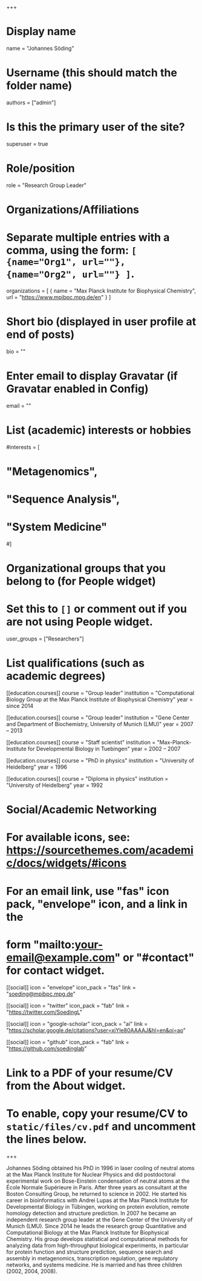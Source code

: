 +++

# Display name
name = "Johannes Söding"

# Username (this should match the folder name)
authors = ["admin"]

# Is this the primary user of the site?
superuser = true

# Role/position
role = "Research Group Leader"

# Organizations/Affiliations
#   Separate multiple entries with a comma, using the form: `[ {name="Org1", url=""}, {name="Org2", url=""} ]`.
organizations = [ { name = "Max Planck Institute for Biophysical Chemistry", url = "https://www.mpibpc.mpg.de/en" } ]

# Short bio (displayed in user profile at end of posts)
bio = ""

# Enter email to display Gravatar (if Gravatar enabled in Config)
email = ""

# List (academic) interests or hobbies
#interests = [
#  "Metagenomics",
#  "Sequence Analysis",
#  "System Medicine"
#]

# Organizational groups that you belong to (for People widget)
#   Set this to `[]` or comment out if you are not using People widget.
user_groups = ["Researchers"]

# List qualifications (such as academic degrees)
[[education.courses]]
  course = "Group leader"
  institution = "Computational Biology Group at the Max Planck Institute of Biophysical Chemistry"
  year = since 2014

[[education.courses]]
  course = "Group leader"
  institution = "Gene Center and Department of Biochemistry, University of Munich (LMU)"
  year = 2007 – 2013

[[education.courses]]
  course = "Staff scientist"
  institution = "Max-Planck-Institute for Developmental Biology in Tuebingen"
  year = 2002 – 2007

[[education.courses]]
  course = "PhD in physics"
  institution = "University of Heidelberg"
  year = 1996
  
[[education.courses]]
  course = "Diploma in physics"
  institution = "University of Heidelberg"
  year = 1992



# Social/Academic Networking
# For available icons, see: https://sourcethemes.com/academic/docs/widgets/#icons
#   For an email link, use "fas" icon pack, "envelope" icon, and a link in the
#   form "mailto:your-email@example.com" or "#contact" for contact widget.

[[social]]
  icon = "envelope"
  icon_pack = "fas"
  link = "soeding@mpibpc.mpg.de"
  
[[social]]
  icon = "twitter"
  icon_pack = "fab"
  link = "https://twitter.com/SoedingL"

[[social]]
  icon = "google-scholar"
  icon_pack = "ai"
  link = "https://scholar.google.de/citations?user=xjYIe80AAAAJ&hl=en&oi=ao"

[[social]]
  icon = "github"
  icon_pack = "fab"
  link = "https://github.com/soedinglab"

# Link to a PDF of your resume/CV from the About widget.
# To enable, copy your resume/CV to `static/files/cv.pdf` and uncomment the lines below.
+++

Johannes Söding obtained his PhD in 1996 in laser cooling of neutral atoms at the Max Planck Institute for Nuclear Physics and did postdoctoral experimental work on Bose-Einstein condensation of neutral atoms at the École Normale Supérieure in Paris. After three years as consultant at the Boston Consulting Group, he returned to science in 2002. He started his career in bioinformatics with Andrei Lupas at the Max Planck Institute for Developmental Biology in Tübingen, working on protein evolution, remote homology detection and structure prediction. In 2007 he became an independent research group leader at the Gene Center of the University of Munich (LMU). Since 2014 he leads the research group Quantitative and Computational Biology at the Max Planck Institute for Biophysical Chemistry. His group develops statistical and computational methods for analyzing data from high-throughput biological experiments, in particular for protein function and structure prediction, sequence search and assembly in metagenomics, transcription regulation, gene regulatory networks, and systems medicine. He is married and has three children (2002, 2004, 2008). 



<!-- {{< icon name="download" pack="fas" >}} Download my {{< staticref "uploads/demo_resume.pdf" "newtab" >}}resumé{{< /staticref >}}. -->
